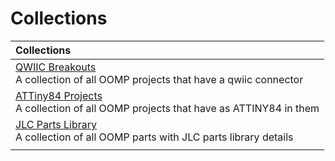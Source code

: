 



# Collections
  

|Collections|
| :--- |
|[QWIIC Breakouts](COLLECTION/CONN/QWIIC/STAN/01/README.md)  <br>A collection of all OOMP projects that have a qwiic connector|
|[ATTiny84 Projects](COLLECTION/MCUU/ATTINY84/STAN/01/README.md)  <br>A collection of all OOMP projects that have as ATTINY84 in them|
|[JLC Parts Library](COLLECTION/PARTL/JLCC/BASIC/01/README.md)  <br>A collection of all OOMP parts with JLC parts library details|
||
